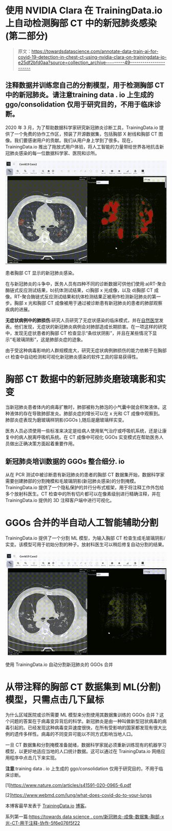 # 使用 NVIDIA Clara 在 TrainingData.io 上自动检测胸部 CT 中的新冠肺炎感染(第二部分)

> 原文：<https://towardsdatascience.com/annotate-data-train-ai-for-covid-19-detection-in-chest-ct-using-nvidia-clara-on-trainingdata-io-e25df2bfd0aa?source=collection_archive---------49----------------------->

## 注释数据并训练您自己的分割模型，用于检测胸部 CT 中的新冠肺炎。**请注意**training data . io 上生成的 ggo/consolidation 仅用于研究目的，不用于临床诊断。

2020 年 3 月，为了帮助数据科学家研究新冠肺炎诊断工具，TrainingData.io 提供了一个免费的协作工作区，预装了开源数据集，包括胸部 X 射线和胸部 CT 图像。我们要感谢用户的贡献。我们从用户身上学到了很多。现在，TrainingData.io 推出了拖放式用户体验，将人工智能的力量带给世界各地抗击新冠肺炎感染的每一位数据科学家、医院和诊所。

![](img/3d14de2e1473786822ea35280a16037c.png)

患者胸部 CT 显示的新冠肺炎感染。

在与新冠肺炎的斗争中，医务人员有四种不同的诊断数据可供他们使用:a)RT-聚合酶链式反应测试结果，b)抗体测试结果，c)胸部 x 光成像，以及 d)胸部 CT 成像。RT-聚合酶链式反应测试结果和抗体检测结果正被用作检测新冠肺炎的第一步。胸部 x 光和胸部 CT 成像被用于通过被诊断患有新冠肺炎的患者的肺部观察疾病的进展。

**无症状病例中的肺损伤**:研究人员研究了无症状感染的临床模式，并在[自然医学](https://www.trainingdata.io/blog/annotate-detect-and/#1https://www.nature.com/articles/s41591-020-0965-6.pdf)发表。他们发现，无症状的新冠肺炎病例会对肺部造成长期损害。在一项这样的研究中，发现无症状患者的胸部 CT 检查显示“条纹状阴影”，并且在某些情况下显示“毛玻璃阴影”，这是肺部炎症的迹象。

由于受这种病毒影响的人群规模庞大，研究无症状病例肺损伤的能力依赖于在胸部 ct 检查中自动检测和可视化新冠肺炎感染的软件工具的容易获得性。

# 胸部 CT 数据中的新冠肺炎磨玻璃影和实变

当新冠肺炎患者体内的病毒扩散时，肺部被称为肺泡的小气囊中就会积聚液体。这种液体的存在导致肺部发炎。肺部炎症的增长可以在 x 光和 CT 成像中观察到。肺部炎症表现为磨玻璃样阴影(GGOs ),随后是磨玻璃样实变。

医务人员必须使用一些标准来决定是给病人使用氧气治疗或呼吸机系统，还是让康复中的病人脱离呼吸机系统。在 CT 成像中可视化 GGOs 实变模式在帮助医务人员做出正确决策方面起着重要作用。

## 新冠肺炎培训数据的 GGOs 整合细分. io

从在 PCR 测试中被诊断患有新冠肺炎的患者的胸部 CT 数据集开始，数据科学家需要创建肺部的分割掩模和毛玻璃阴影(新冠肺炎感染)的分割掩模。TrainingData.io 提供了一个隐私保护的并行分布式框架，用于将注释工作外包给多个放射科医生。CT 检查中的所有切片都可以在像素级别进行精确注释，并在 TrainingData.io 提供的 3D 注释客户端中进行可视化。

# GGOs 合并的半自动人工智能辅助分割

TrainingData.io 提供了一个分割 ML 模型，为输入胸部 CT 检查生成毛玻璃阴影/实变。该模型可用于初始分割的种子。放射科医生可以稍后修复自动分割的结果。

![](img/31f0e4334a7fbb67ea689c1b131f07cb.png)

使用 TrainingData.io 自动分割新冠肺炎的 GGOs 合并

# 从带注释的胸部 CT 数据集到 ML(分割)模型，只需点击几下鼠标

为什么区域医院或诊所需要 ML 模型来分割使用其数据集训练的 GGOs 合并？这个问题的答案在于病毒变异背后的科学。新冠肺炎是由一种叫做新型冠状病毒的病毒引起的。已经发现这种病毒变异速度很快，在所有受影响的国家都发现有很大比例的遗传多样性。病毒的不同变异可能以不同方式影响当地人口。

一旦 CT 数据集和分割掩模准备就绪，数据科学家就必须重新训练现有的机器学习模型，以更好地适应当地的人口统计数据。这可以通过在 TrainingData.io 网络应用程序中点击几下来实现。

**注意**:training data . io 上生成的 ggo/consolidation 仅用于研究目的，不用于临床诊断。

[1]https://www.nature.com/articles/s41591-020-0965-6.pdf

[2]https://www.webmd.com/lung/what-does-covid-do-to-your-lungs

本博客最早发表于 [TrainingData.io](https://www.trainingdata.io) [博客](https://www.trainingdata.io/blog/annotate-detect-and/)。

系列第一篇:[https://towards data science . com/新冠肺炎-成像-数据集-胸部-x 光-CT-用于注释-协作-5f6e076f5f22](/covid-19-imaging-dataset-chest-xray-ct-for-annotation-collaboration-5f6e076f5f22)